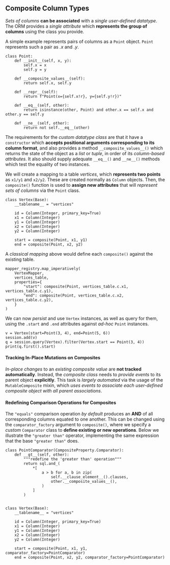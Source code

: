 ## Composite Column Types

_Sets of columns_ __can be associated__ with a _single user-defined datatype_. The ORM provides a _single attribute_ which __represents the group of columns__ using the class you provide.

A simple example represents pairs of columns as a `Point` object. `Point` represents such a pair as _.x_ and _.y_.

```
class Point:
    def __init__(self, x, y):
        self.x = x
        self.y = y
    
    def __composite_values__(self):
        return self.x, self.y
    
    def __repr__(self):
        return f"Point(x={self.x!r}, y={self.y!r})"
    
    def __eq__(self, other):
        return isinstance(other, Point) and other.x == self.x and other.y == self.y
    
    def __ne__(self, other):
        return not self.__eq__(other)
```

The requirements for the _custom datatype class_ are that it have a `constructor` which __accepts positional arguments corresponding to its column format__, and also provides a method `__composite_values__()` which returns the state of the object as a _list_ or _tuple_, in order of its _column-based attributes_. It also should supply adequate `__eq__()` and `__ne__()` methods which test the equality of two instances.

We will create a mapping to a table _vertices_, which __represents two points__ as `x1/y1` and `x2/y2`. These are created normally as `Column` objects. Then, the `composite()` function is used to __assign new attributes__ that will _represent sets of columns_ via the `Point` class.

```
class Vertex(Base):
    __tablename__ = "vertices"
    
    id = Column(Integer, primary_key=True)
    x1 = Column(Integer)
    y1 = Column(Integer)
    x2 = Column(Integer)
    y2 = Column(Integer)
    
    start = composite(Point, x1, y1)
    end = composite(Point, x2, y2)
```

A _classical mapping_ above would define each `composite()` against the existing table.

```
mapper_registry.map_imperatively(
    VertexMapper,
    vertices_table,
    properties={
        "start": composite(Point, vertices_table.c.x1, vertices_table.c.y1),
        "end": composite(Point, vertices_table.c.x2, vertices_table.c.y2),
    }
)
```

We can now _persist_ and use `Vertex` instances, as well as query for them, using the `.start` and `.end` attributes against _ad-hoc_ `Point` instances.

```
v = Vertex(start=Point(3, 4), end=Point(5, 6))
session.add(v)
q = session.query(Vertex).filter(Vertex.start == Point(3, 4))
print(q.first().start)
```


#### Tracking In-Place Mutations on Composites

_In-place changes_ to an _existing composite value_ are __not tracked automatically__. Instead, the _composite class_ needs to _provide events_ to its parent object __explicitly__. This task is _largely automated_ via the usage of the `MutableComposite` mixin, which _uses events to associate each user-defined composite object with all parent associations_.


#### Redefining Comparison Operations for Composites

The `"equals"` comparison operation _by default_ produces an __AND__ of all corresponding columns equated to one another. This can be changed using the `comparator_factory` argument to `composite()`, where we specify a _custom_ `Comparator` class to __define existing or new operations__. Below we illustrate the `"greater than"` operator, implementing the same expression that the base `"greater than"` does.

```
class PointComparator(CompositeProperty.Comparator):
    def __gt__(self, other):
        """redefine the 'greater than' operation"""
        return sql.and_(
            *[
                a > b for a, b in zip(
                    self.__clause_element__().clauses,
                    other.__composite_values__(),
                )
            ]
        )


class Vertex(Base):
    __tablename__ = "vertices"
    
    id = Column(Integer, primary_key=True)
    x1 = Column(Integer)
    y1 = Column(Integer)
    x2 = Column(Integer)
    y2 = Column(Integer)
    
    start = composite(Point, x1, y1, comparator_factory=PointComparator)
    end = composite(Point, x2, y2, comparator_factory=PointComparator)
```
